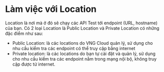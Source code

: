 # Làm việc với Location

Location là nơi mà ở đó sẽ chạy các API Test tới endpoint (URL, hostname) của bạn. Có 2 loại Location là Public Location và Private Location có những đặc điểm như sau:

* Public Location: là các locations do VNG Cloud quản lý, sử dụng cho nhu cầu kiểm tra các endpoint có thể truy cập bằng internet
* Private location: là các locations do bạn tự cài đặt và quản lý, sử dụng cho nhu cầu kiểm tra các endpoint nằm trong mạng nội bộ, không truy cập được từ internet. 
